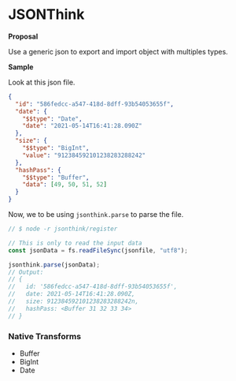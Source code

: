 # JSONThink

**Proposal**

Use a generic json to export and import object with multiples types.

**Sample**

Look at this json file.

```json
{
  "id": "586fedcc-a547-418d-8dff-93b54053655f",
  "date": {
    "$$type": "Date",
    "date": "2021-05-14T16:41:28.090Z"
  },
  "size": {
    "$$type": "BigInt",
    "value": "912384592101238283288242"
  },
  "hashPass": {
    "$$type": "Buffer",
    "data": [49, 50, 51, 52]
  }
}
```

Now, we to be using `jsonthink.parse` to parse the file.

```ts
// $ node -r jsonthink/register

// This is only to read the input data
const jsonData = fs.readFileSync(jsonfile, "utf8");

jsonthink.parse(jsonData);
// Output:
// {
//   id: '586fedcc-a547-418d-8dff-93b54053655f',
//   date: 2021-05-14T16:41:28.090Z,
//   size: 912384592101238283288242n,
//   hashPass: <Buffer 31 32 33 34>
// }
```

### Native Transforms

- Buffer
- BigInt
- Date
